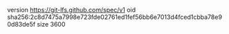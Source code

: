 version https://git-lfs.github.com/spec/v1
oid sha256:2c8d7475a7998e723fde02761ed1fef56bb6e7013d4fced1cbba78e90d83de5f
size 3600
